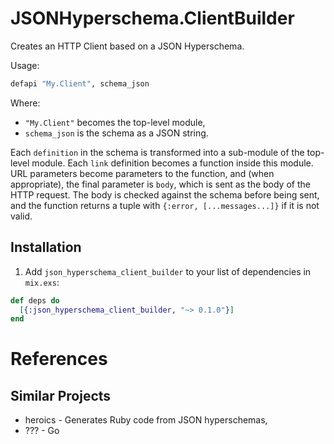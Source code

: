 # JSONHyperschema.ClientBuilder

Creates an HTTP Client based on a JSON Hyperschema.

Usage:

```elixir
defapi "My.Client", schema_json
```

Where:
* `"My.Client"` becomes the top-level module,
* `schema_json` is the schema as a JSON string.

Each `definition` in the schema is transformed into a sub-module of the
top-level module.
Each `link` definition becomes a function inside this module.
URL parameters become parameters to the function, and (when appropriate),
the final parameter is `body`, which is sent as the body of the HTTP request.
The body is checked against the schema before being sent, and the function
returns a tuple with `{:error, [...messages...]}` if it is not valid.

## Installation

1. Add `json_hyperschema_client_builder` to your list of dependencies in `mix.exs`:

```elixir
def deps do
  [{:json_hyperschema_client_builder, "~> 0.1.0"}]
end
```

# References

## Similar Projects

* heroics - Generates Ruby code from JSON hyperschemas,
* ??? - Go

